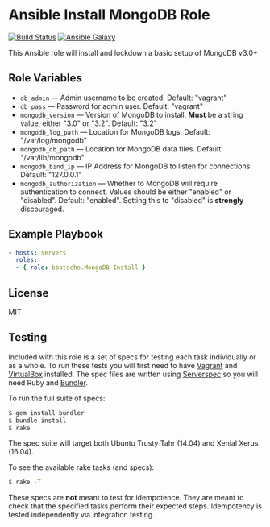 Ansible Install MongoDB Role
============================

[![Build Status](https://travis-ci.org/bbatsche/Ansible-MongoDB-Role.svg?branch=master)](https://travis-ci.org/bbatsche/Ansible-MongoDB-Role)
[![Ansible Galaxy](https://img.shields.io/ansible/role/6787.svg)](https://galaxy.ansible.com/detail#/role/6787)

This Ansible role will install and lockdown a basic setup of MongoDB v3.0+

Role Variables
--------------

- `db_admin` &mdash; Admin username to be created. Default: "vagrant"
- `db_pass` &mdash; Password for admin user. Default: "vagrant"
- `mongodb_version` &mdash; Version of MongoDB to install. **Must** be a string value, either "3.0" or "3.2". Default: "3.2"
- `mongodb_log_path` &mdash; Location for MongoDB logs. Default: "/var/log/mongodb"
- `mongodb_db_path` &mdash; Location for MongoDB data files. Default: "/var/lib/mongodb"
- `mongodb_bind_ip` &mdash; IP Address for MongoDB to listen for connections. Default: "127.0.0.1"
- `mongodb_authorization` &mdash; Whether to MongoDB will require authentication to connect. Values should be either "enabled" or "disabled". Default: "enabled". Setting this to "disabled" is **strongly** discouraged.

Example Playbook
----------------

```yml
- hosts: servers
  roles:
  - { role: bbatsche.MongoDB-Install }
```

License
-------

MIT

Testing
-------

Included with this role is a set of specs for testing each task individually or as a whole. To run these tests you will first need to have [Vagrant](https://www.vagrantup.com/) and [VirtualBox](https://www.virtualbox.org/) installed. The spec files are written using [Serverspec](http://serverspec.org/) so you will need Ruby and [Bundler](http://bundler.io/).

To run the full suite of specs:

```bash
$ gem install bundler
$ bundle install
$ rake
```

The spec suite will target both Ubuntu Trusty Tahr (14.04) and Xenial Xerus (16.04).

To see the available rake tasks (and specs):

```bash
$ rake -T
```

These specs are **not** meant to test for idempotence. They are meant to check that the specified tasks perform their expected steps. Idempotency is tested independently via integration testing.
